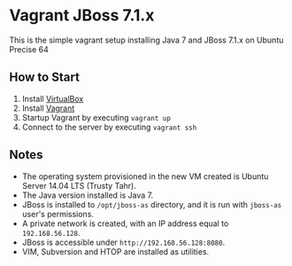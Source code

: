 Vagrant JBoss 7.1.x
======================

This is the simple vagrant setup installing Java 7 and JBoss 7.1.x on Ubuntu Precise 64

## How to Start

1. Install [VirtualBox](https://www.virtualbox.org/)
2. Install [Vagrant](http://www.vagrantup.com/)
3. Startup Vagrant by executing `vagrant up`
4. Connect to the server by executing `vagrant ssh`

## Notes
- The operating system provisioned in the new VM created is Ubuntu Server 14.04 LTS (Trusty Tahr).
- The Java version installed is Java 7.
- JBoss is installed to `/opt/jboss-as` directory, and it is run with `jboss-as` user's permissions.
- A private network is created, with an IP address equal to `192.168.56.128`. 
- JBoss is accessible under `http://192.168.56.128:8080`.
- VIM, Subversion and HTOP are installed as utilities.
